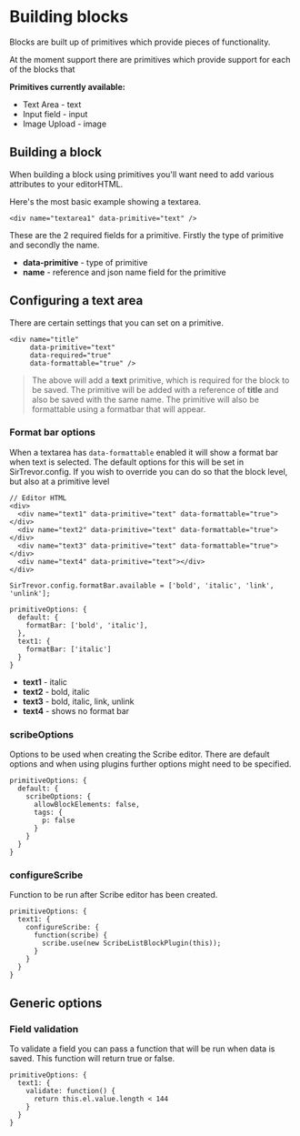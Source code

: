Building blocks
===

Blocks are built up of primitives which provide pieces of functionality.

At the moment support there are primitives which provide support for each of the blocks that 

**Primitives currently available:**

- Text Area - text
- Input field - input
- Image Upload - image

## Building a block

When building a block using primitives you'll want need to add various attributes to your editorHTML.

Here's the most basic example showing a textarea.

```
<div name="textarea1" data-primitive="text" />
```

These are the 2 required fields for a primitive. Firstly the type of primitive and secondly the name.

- **data-primitive** - type of primitive
- **name** - reference and json name field for the primitive

## Configuring a text area

There are certain settings that you can set on a primitive.

```
<div name="title" 
     data-primitive="text" 
     data-required="true" 
     data-formattable="true" />
```

> The above will add a **text** primitive, which is required for the block to be saved. The primitive will be added with a reference of **title** and also be saved with the same name. The primitive will also be formattable using a formatbar that will appear.

### Format bar options

When a textarea has `data-formattable` enabled it will show a format bar when text is selected. The default options for this will be set in SirTrevor.config. If you wish to override you can do so that the block level, but also at a primitive level

```
// Editor HTML
<div>
  <div name="text1" data-primitive="text" data-formattable="true"></div>
  <div name="text2" data-primitive="text" data-formattable="true"></div>
  <div name="text3" data-primitive="text" data-formattable="true"></div>
  <div name="text4" data-primitive="text"></div>
</div>

SirTrevor.config.formatBar.available = ['bold', 'italic', 'link', 'unlink'];

primitiveOptions: {
  default: {
  	formatBar: ['bold', 'italic'],
  },
  text1: {
    formatBar: ['italic']
  }
}
```

- **text1** - italic
- **text2** - bold, italic
- **text3** - bold, italic, link, unlink
- **text4** - shows no format bar

### scribeOptions

Options to be used when creating the Scribe editor. There are default options and when using plugins further options might need to be specified.

```
primitiveOptions: {
  default: {
    scribeOptions: {
      allowBlockElements: false,
      tags: {
        p: false
      }
    }
  }
}

```

### configureScribe

Function to be run after Scribe editor has been created.

```
primitiveOptions: {
  text1: {
    configureScribe: {
      function(scribe) {
        scribe.use(new ScribeListBlockPlugin(this));
      }
    }
  }
}
```

## Generic options

### Field validation

To validate a field you can pass a function that will be run when data is saved. This function will return true or false.

```
primitiveOptions: {
  text1: {
    validate: function() {
      return this.el.value.length < 144
    }
  }
}
